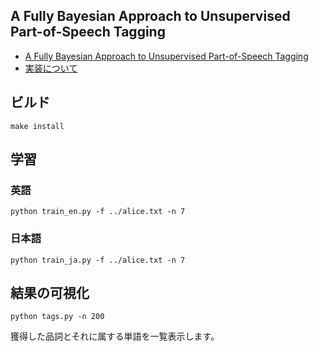## A Fully Bayesian Approach to Unsupervised Part-of-Speech Tagging

- [A Fully Bayesian Approach to Unsupervised Part-of-Speech Tagging](http://homepages.inf.ed.ac.uk/sgwater/papers/acl07-bhmm.pdf)
- [実装について](http://musyoku.github.io/2017/01/28/A-Fully-Bayesian-Approach-to-Unsupervised-Part-of-Speech-Tagging/)

## ビルド

```
make install
```

## 学習

### 英語

```
python train_en.py -f ../alice.txt -n 7
```

### 日本語

```
python train_ja.py -f ../alice.txt -n 7
```

## 結果の可視化

```
python tags.py -n 200
```

獲得した品詞とそれに属する単語を一覧表示します。